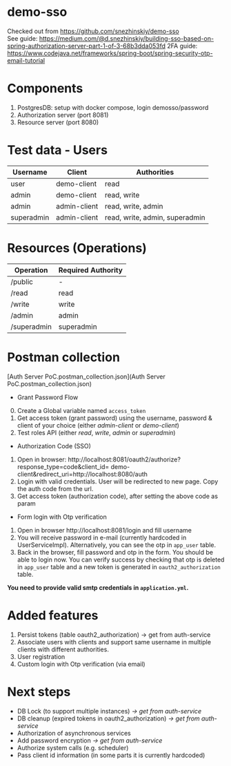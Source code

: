 # demo-sso

Checked out from https://github.com/snezhinskiy/demo-sso  
See guide: https://medium.com/@d.snezhinskiy/building-sso-based-on-spring-authorization-server-part-1-of-3-68b3dda053fd
2FA guide: https://www.codejava.net/frameworks/spring-boot/spring-security-otp-email-tutorial

# Components

1. PostgresDB: setup with docker compose, login demosso/password
2. Authorization server (port 8081)
3. Resource server (port 8080)

# Test data - Users

| Username   | Client       | Authorities                    |
|------------|--------------|--------------------------------|
| user       | demo-client  | read                           |
| admin      | demo-client  | read, write                    |
| admin      | admin-client | read, write, admin             |
| superadmin | admin-client | read, write, admin, superadmin |

# Resources (Operations)

| Operation   | Required Authority | 
|-------------|--------------------|
| /public     | -                  | 
| /read       | read               | 
| /write      | write              | 
| /admin      | admin              | 
| /superadmin | superadmin         |

# Postman collection

[Auth Server PoC.postman_collection.json](Auth Server PoC.postman_collection.json)

- Grant Password Flow

0. Create a Global variable named `access_token`
1. Get access token (grant password) using the username, password & client of your choice (either _admin-client_ or _demo-client_)
2. Test roles API (either _read_, _write_, _admin_ or _superadmin_)

- Authorization Code (SSO)

1. Open in browser: http://localhost:8081/oauth2/authorize?response_type=code&client_id= demo-client&redirect_uri=http://localhost:8080/auth
2. Login with valid credentials. User will be redirected to new page. Copy the auth code from the url.
3. Get access token (authorization code), after setting the above code as param

- Form login with Otp verification

1. Open in browser http://localhost:8081/login and fill username
2. You will receive password in e-mail (currently hardcoded in UserServiceImpl). Alternatively, you can see the otp in `app_user` table.
3. Back in the browser, fill password and otp in the form. You should be able to login now. You can verify success by checking that otp is deleted in `app_user` table and a new token is generated in `oauth2_authorization` table. 

**You need to provide valid smtp credentials in `application.yml`.**

# Added features

1. Persist tokens (table oauth2_authorization)  -> get from auth-service
2. Associate users with clients and support same username in multiple clients with different authorities.
3. User registration
4. Custom login with Otp verification (via email)

# Next steps
- DB Lock (to support multiple instances) _-> get from auth-service_
- DB cleanup (expired tokens in oauth2_authorization) _-> get from auth-service_
- Authorization of asynchronous services
- Add password encryption _-> get from auth-service_
- Authorize system calls (e.g. scheduler)
- Pass client id information (in some parts it is currently hardcoded)
